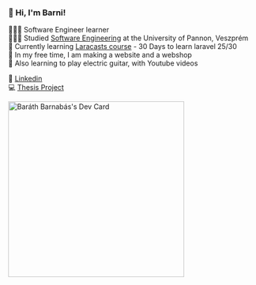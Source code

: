 ### 👋 Hi, I'm Barni!

🧑🏼‍💻 Software Engineer learner<br>
👨🏻‍🎓 Studied [Software Engineering](https://mik.uni-pannon.hu/felvetelizoknek/kepzesek/uzemmernok-informatikus-bprof) at the University of Pannon, Veszprém<br>
💭 Currently learning [Laracasts course](https://laracasts.com/series/30-days-to-learn-laravel-11) - 30 Days to learn laravel 25/30<br>
👀 In my free time, I am making a website and a webshop<br>
🎸 Also learning to play electric guitar, with Youtube videos<br>

💼 [Linkedin](https://www.linkedin.com/in/bar%C3%A1th-barnab%C3%A1s-4306b331a?lipi=urn%3Ali%3Apage%3Ad_flagship3_profile_view_base_contact_details%3B%2Bs3xfXQPSve0ZYCf5FDOKQ%3D%3D) <br>
💻 [Thesis Project](https://drive.google.com/file/d/1Nww884hpzP4_It9RM7FWycy6usZ_ptW4/view?usp=drive_link)

<a href="https://app.daily.dev/barthbarnabs"><img src="https://api.daily.dev/devcards/v2/2eJl9LmjvdEqoJnT0CFzj.png?type=default&r=cfv" width="356" alt="Baráth Barnabás's Dev Card"/></a>



<!--
**barni0811/barni0811** is a ✨ _special_ ✨ repository because its `README.md` (this file) appears on your GitHub profile.

Here are some ideas to get you started:

- 🔭 I’m currently working on ...
- 🌱 I’m currently learning ...
- 👯 I’m looking to collaborate on ...
- 🤔 I’m looking for help with ...
- 💬 Ask me about ...
- 📫 How to reach me: ...
- 😄 Pronouns: ...
- ⚡ Fun fact: ...
-->
